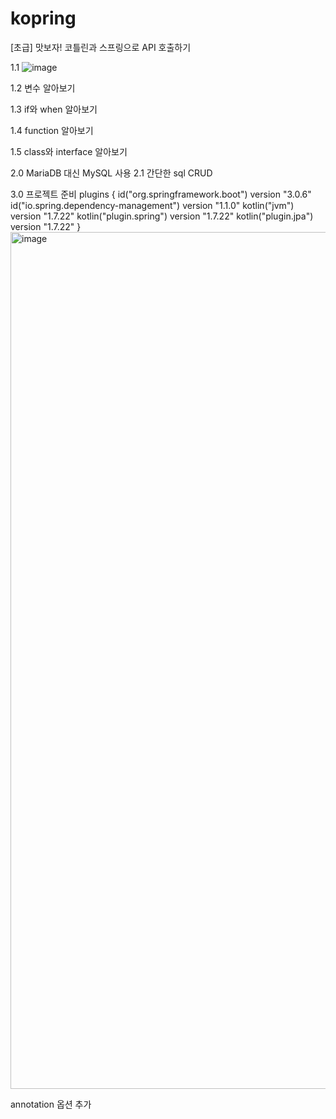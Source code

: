 # kopring
[초급] 맛보자! 코틀린과 스프링으로 API 호출하기


1.1
![image](https://github.com/seunghyun333/kopring/assets/128073991/35a4322a-4b2a-4a29-9720-6e95671b579c)


1.2
변수 알아보기

1.3
if와 when 알아보기

1.4
function 알아보기

1.5
class와 interface 알아보기 



2.0
MariaDB 대신 MySQL 사용
2.1
간단한 sql CRUD

3.0
프로젝트 준비
plugins {
	id("org.springframework.boot") version "3.0.6"
	id("io.spring.dependency-management") version "1.1.0"
	kotlin("jvm") version "1.7.22"
	kotlin("plugin.spring") version "1.7.22"
	kotlin("plugin.jpa") version "1.7.22"
}
<img width="1371" alt="image" src="https://github.com/seunghyun333/kopring/assets/128073991/06936de0-db99-42f5-b8f3-3dd5766a284a">

annotation 옵션 추가 
